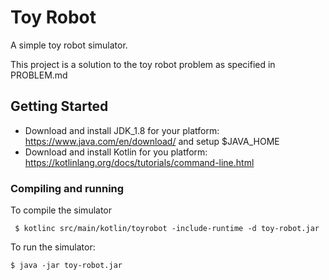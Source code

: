 # Toy Robot
A simple toy robot simulator.

This project is a solution to the toy robot problem as specified in PROBLEM.md

## Getting Started

* Download and install JDK_1.8 for your platform: https://www.java.com/en/download/ and setup $JAVA_HOME
* Download and install Kotlin for you platform: https://kotlinlang.org/docs/tutorials/command-line.html

### Compiling and running
To compile the simulator

``` $ kotlinc src/main/kotlin/toyrobot -include-runtime -d toy-robot.jar```

To run the simulator:

```$ java -jar toy-robot.jar```